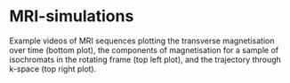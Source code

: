 # MRI-simulations

Example videos of MRI sequences plotting the transverse magnetisation over time (bottom plot), the components of magnetisation for a sample of isochromats in the rotating frame (top left plot), and the trajectory through k-space (top right plot). 
